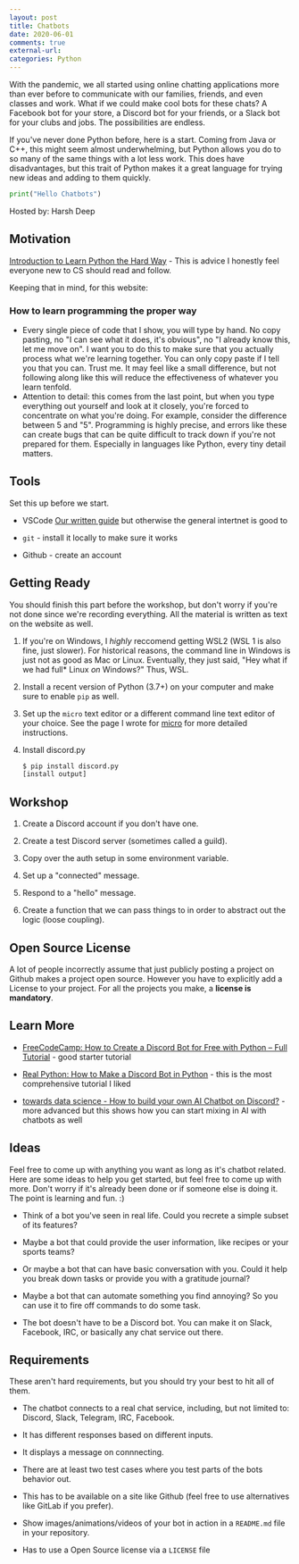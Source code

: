```yaml
---
layout: post
title: Chatbots
date: 2020-06-01
comments: true
external-url:
categories: Python
---
```


<!-- markdownlint-disable MD004 MD009 MD014 MD024 MD040 -->

With the pandemic, we all started using online chatting applications more than ever before to communicate with our families, friends, and even classes and work. What if we could make cool bots for these chats? A Facebook bot for your store, a Discord bot for your friends, or a Slack bot for your clubs and jobs. The possibilities are endless.

If you've never done Python before, here is a start. Coming from Java or C++, this might seem almost underwhelming, but Python allows you do to so many of the same things with a lot less work. This does have disadvantages, but this trait of Python makes it a great language for trying new ideas and adding to them quickly.

```python
print("Hello Chatbots")
```

Hosted by: Harsh Deep

## Motivation

[Introduction to Learn Python the Hard Way](https://learnpythonthehardway.org/python3/intro.html) - This is advice I honestly feel everyone new to CS should read and follow.

Keeping that in mind, for this website:

### How to learn programming the proper way

* Every single piece of code that I show, you will type by hand. No copy pasting, no "I can see what it does, it's obvious", no "I already know this, let me move on". I want you to do this to make sure that you actually process what we're learning together. You can only copy paste if I tell you that you can. Trust me. It may feel like a small difference, but not following along like this will reduce the effectiveness of whatever you learn tenfold.
* Attention to detail: this comes from the last point, but when you type everything out yourself and look at it closely, you're forced to concentrate on what you're doing. For example, consider the difference between 5 and "5". Programming is highly precise, and errors like these can create bugs that can be quite difficult to track down if you're not prepared for them. Especially in languages like Python, every tiny detail matters.

## Tools

Set this up before we start.

* VSCode [Our written guide](/micro) but otherwise the general intertnet is good to

* `git` - install it locally to make sure it works

* Github - create an account

## Getting Ready

You should finish this part before the workshop, but don't worry if you're not done since we're recording everything. All the material is written as text on the website as well.

1. If you're on Windows, I *highly* reccomend getting WSL2 (WSL 1 is also fine, just slower). For historical reasons, the command line in Windows is just not as good as Mac or Linux. Eventually, they just said, "Hey what if we had full\* Linux *on* Windows?" Thus, WSL.

2. Install a recent version of Python (3.7+) on your computer and make sure to enable `pip` as well. <!-- TODO: Add more detail from web bot workshop maybe -->

3. Set up the `micro` text editor or a different command line text editor of your choice. See the page I wrote for [micro](/micro) for more detailed instructions.

4. Install discord.py

    ```sh
    $ pip install discord.py
    [install output]
    ```

## Workshop

1. Create a Discord account if you don't have one.

2. Create a test Discord server (sometimes called a guild).

3. Copy over the auth setup in some environment variable.

4. Set up a "connected" message.

5. Respond to a "hello" message.

6. Create a function that we can pass things to in order to abstract out the logic (loose coupling).

## Open Source License 

A lot of people incorrectly assume that just publicly posting a project on Github makes a project open source. However you have to explicitly add a License to your project. For all the projects you make, a **license is mandatory**.  

## Learn More

* [FreeCodeCamp: How to Create a Discord Bot for Free with Python – Full Tutorial](https://www.freecodecamp.org/news/create-a-discord-bot-with-python/) - good starter tutorial

* [Real Python: How to Make a Discord Bot in Python](https://realpython.com/how-to-make-a-discord-bot-python/) - this is the most comprehensive tutorial I liked

* [towards data science - How to build your own AI Chatbot on Discord?](https://towardsdatascience.com/how-to-build-your-own-ai-chatbot-on-discord-c6b3468189f4) - more advanced but this shows how you can start mixing in AI with chatbots as well

## Ideas

Feel free to come up with anything you want as long as it's chatbot related. Here are some ideas to help you get started, but feel free to come up with more. Don't worry if it's already been done or if someone else is doing it. The point is learning and fun. :)

* Think of a bot you've seen in real life. Could you recrete a simple subset of its features?

* Maybe a bot that could provide the user information, like recipes or your sports teams?

* Or maybe a bot that can have basic conversation with you. Could it help you break down tasks or provide you with a gratitude journal?

* Maybe a bot that can automate something you find annoying? So you can use it to fire off commands to do some task.

* The bot doesn't have to be a Discord bot. You can make it on Slack, Facebook, IRC, or basically any chat service out there.

## Requirements

These aren't hard requirements, but you should try your best to hit all of them.

* The chatbot connects to a real chat service, including, but not limited to: Discord, Slack, Telegram, IRC, Facebook.

* It has different responses based on different inputs.

* It displays a message on connnecting.

* There are at least two test cases where you test parts of the bots behavior out.

* This has to be available on a site like Github (feel free to use alternatives like GitLab if you prefer).

* Show images/animations/videos of your bot in action in a `README.md` file in your repository.

* Has to use a Open Source license via a `LICENSE` file
